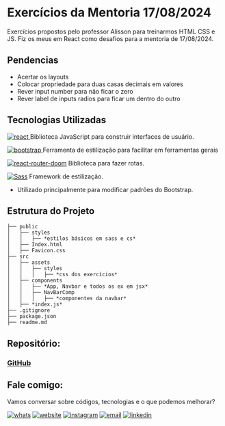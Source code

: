 # Exercícios da Mentoria 17/08/2024
Exercícios propostos pelo professor Alisson para treinarmos HTML CSS e JS.
Fiz os meus em React como desafios para a mentoria de 17/08/2024.

## Pendencias
- Acertar os layouts
- Colocar propriedade para duas casas decimais em valores
- Rever input number para não ficar o zero
- Rever label de inputs radios para ficar um dentro do outro

## Tecnologias Utilizadas

[![react](https://img.shields.io/badge/React-20232A?style=for-the-badge&logo=react&logoColor=61DAFB)
](https://reactjs.org/) Biblioteca JavaScript para construir interfaces de usuário.

[![bootstrap](https://img.shields.io/badge/Bootstrap-563D7C?style=for-the-badge&logo=bootstrap&logoColor=white)
](https://getbootstrap.com/) Ferramenta de estilização para facilitar em ferramentas gerais

[![react-router-doom](https://img.shields.io/badge/React_Router_Dom-blue?logo=react)](https://reactrouter.com/en/main) Biblioteca para fazer rotas.

[![Sass](https://img.shields.io/badge/Saas-cc6699)](https://sass-lang.com/) Framework de estilização.
- Utilizado principalmente para modificar padrões do Bootstrap.


## Estrutura do Projeto

    ├── public
    │   ├── styles
    │   │   ├── *estilos básicos em sass e cs*
    │   ├── Index.html
    │   ├── Favicon.css
    ├── src
    │   ├── assets
    │   │   ├── styles
    │   │   │   ├── *css dos exercícios*
    │   ├── components
    │   │   ├── *App, Navbar e todos os ex em jsx*
    │   │   ├── NavBarComp
    │   │   │   ├── *componentes da navbar*
    │   ├── *index.js*
    ├── .gitignore
    ├── package.json
    ├── readme.md

## Repositório:
### [GitHub](https://github.com/RenanKr4t0s/ex-mentoria-17-08)

## Fale comigo:
Vamos conversar sobre códigos, tecnologias e o que podemos melhorar?

[![whats](https://img.shields.io/badge/WhatsApp-5511957916485?style=for-the-badge&logo=whatsapp&logoColor=white)](https://api.whatsapp.com/send?phone=5511957916485&text=%20Ol%C3%A1%20Renan.%20Gostaria%20de%20falar%20com%20você.%20Contactando%20pelo%20GitHub!)
[![website](https://img.shields.io/badge/website-000000?style=for-the-badge&logo=About.me&logoColor=white)](https://www.renandevramos.com.br)
[![instagram](https://img.shields.io/badge/Instagram-E4405F?style=for-the-badge&logo=instagram&logoColor=white)](https://www.instagram.com/renan_r.dev.r)
[![email](https://img.shields.io/badge/Gmail-D14836?style=for-the-badge&logo=gmail&logoColor=white)](mailto:dev@renandevramos.com?Subject=Contato_RdevR)
[![linkedin](https://img.shields.io/badge/LinkedIn-0077B5?style=for-the-badge&logo=linkedin&logoColor=white)](https://www.linkedin.com/in/renan-ramos-da-silva-05637118b/)